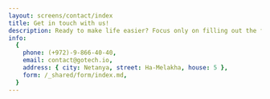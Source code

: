 ```yaml
---
layout: screens/contact/index
title: Get in touch with us!
description: Ready to make life easier? Focus only on filling out the form. Our team will take care of everything and of the best result!
info:
  {
    phone: (+972)-9-866-40-40,
    email: contact@gotech.io,
    address: { city: Netanya, street: Ha-Melakha, house: 5 },
    form: /_shared/form/index.md,
  }
---
```

